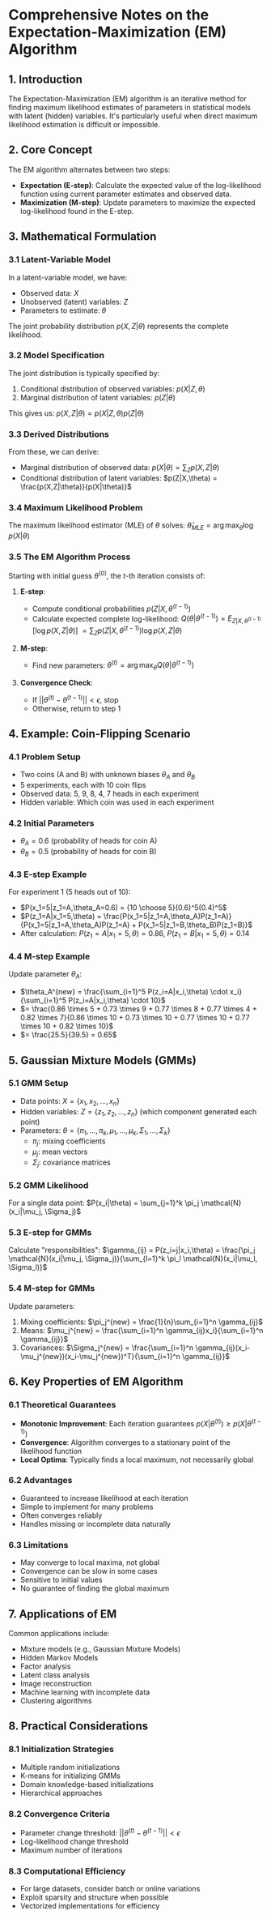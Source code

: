 # Comprehensive Notes on the Expectation-Maximization (EM) Algorithm

## 1. Introduction
The Expectation-Maximization (EM) algorithm is an iterative method for finding maximum likelihood estimates of parameters in statistical models with latent (hidden) variables. It's particularly useful when direct maximum likelihood estimation is difficult or impossible.

## 2. Core Concept
The EM algorithm alternates between two steps:
- **Expectation (E-step)**: Calculate the expected value of the log-likelihood function using current parameter estimates and observed data.
- **Maximization (M-step)**: Update parameters to maximize the expected log-likelihood found in the E-step.

## 3. Mathematical Formulation

### 3.1 Latent-Variable Model
In a latent-variable model, we have:
- Observed data: $X$
- Unobserved (latent) variables: $Z$
- Parameters to estimate: $\theta$

The joint probability distribution $p(X,Z|\theta)$ represents the complete likelihood.

### 3.2 Model Specification
The joint distribution is typically specified by:
1. Conditional distribution of observed variables: $p(X|Z,\theta)$
2. Marginal distribution of latent variables: $p(Z|\theta)$

This gives us: $p(X,Z|\theta) = p(X|Z,\theta)p(Z|\theta)$

### 3.3 Derived Distributions
From these, we can derive:
- Marginal distribution of observed data: $p(X|\theta) = \sum_Z p(X,Z|\theta)$
- Conditional distribution of latent variables: $p(Z|X,\theta) = \frac{p(X,Z|\theta)}{p(X|\theta)}$

### 3.4 Maximum Likelihood Problem
The maximum likelihood estimator (MLE) of $\theta$ solves:
$\hat{\theta}_{MLE} = \arg\max_\theta \log p(X|\theta)$

### 3.5 The EM Algorithm Process
Starting with initial guess $\theta^{(0)}$, the $t$-th iteration consists of:

1. **E-step**: 
   - Compute conditional probabilities $p(Z|X,\theta^{(t-1)})$
   - Calculate expected complete log-likelihood:
     $Q(\theta|\theta^{(t-1)}) = E_{Z|X,\theta^{(t-1)}}[\log p(X,Z|\theta)]$
     $= \sum_Z p(Z|X,\theta^{(t-1)}) \log p(X,Z|\theta)$

2. **M-step**:
   - Find new parameters:
     $\theta^{(t)} = \arg\max_\theta Q(\theta|\theta^{(t-1)})$

3. **Convergence Check**:
   - If $||\theta^{(t)} - \theta^{(t-1)}|| < \epsilon$, stop
   - Otherwise, return to step 1

## 4. Example: Coin-Flipping Scenario

### 4.1 Problem Setup
- Two coins (A and B) with unknown biases $\theta_A$ and $\theta_B$
- 5 experiments, each with 10 coin flips
- Observed data: 5, 9, 8, 4, 7 heads in each experiment
- Hidden variable: Which coin was used in each experiment

### 4.2 Initial Parameters
- $\theta_A = 0.6$ (probability of heads for coin A)
- $\theta_B = 0.5$ (probability of heads for coin B)

### 4.3 E-step Example
For experiment 1 (5 heads out of 10):
- $P(x_1=5|z_1=A,\theta_A=0.6) = {10 \choose 5}(0.6)^5(0.4)^5$
- $P(z_1=A|x_1=5,\theta) = \frac{P(x_1=5|z_1=A,\theta_A)P(z_1=A)}{P(x_1=5|z_1=A,\theta_A)P(z_1=A) + P(x_1=5|z_1=B,\theta_B)P(z_1=B)}$
- After calculation: $P(z_1=A|x_1=5,\theta) = 0.86$, $P(z_1=B|x_1=5,\theta) = 0.14$

### 4.4 M-step Example
Update parameter $\theta_A$:
- $\theta_A^{new} = \frac{\sum_{i=1}^5 P(z_i=A|x_i,\theta) \cdot x_i}{\sum_{i=1}^5 P(z_i=A|x_i,\theta) \cdot 10}$
- $= \frac{0.86 \times 5 + 0.73 \times 9 + 0.77 \times 8 + 0.77 \times 4 + 0.82 \times 7}{0.86 \times 10 + 0.73 \times 10 + 0.77 \times 10 + 0.77 \times 10 + 0.82 \times 10}$
- $= \frac{25.5}{39.5} = 0.65$

## 5. Gaussian Mixture Models (GMMs)

### 5.1 GMM Setup
- Data points: $X = \{x_1, x_2, ..., x_n\}$
- Hidden variables: $Z = \{z_1, z_2, ..., z_n\}$ (which component generated each point)
- Parameters: $\theta = \{\pi_1,...,\pi_k, \mu_1,...,\mu_k, \Sigma_1,...,\Sigma_k\}$
  - $\pi_j$: mixing coefficients
  - $\mu_j$: mean vectors
  - $\Sigma_j$: covariance matrices

### 5.2 GMM Likelihood
For a single data point: $P(x_i|\theta) = \sum_{j=1}^k \pi_j \mathcal{N}(x_i|\mu_j, \Sigma_j)$

### 5.3 E-step for GMMs
Calculate "responsibilities":
$\gamma_{ij} = P(z_i=j|x_i,\theta) = \frac{\pi_j \mathcal{N}(x_i|\mu_j, \Sigma_j)}{\sum_{l=1}^k \pi_l \mathcal{N}(x_i|\mu_l, \Sigma_l)}$

### 5.4 M-step for GMMs
Update parameters:
1. Mixing coefficients: $\pi_j^{new} = \frac{1}{n}\sum_{i=1}^n \gamma_{ij}$
2. Means: $\mu_j^{new} = \frac{\sum_{i=1}^n \gamma_{ij}x_i}{\sum_{i=1}^n \gamma_{ij}}$
3. Covariances: $\Sigma_j^{new} = \frac{\sum_{i=1}^n \gamma_{ij}(x_i-\mu_j^{new})(x_i-\mu_j^{new})^T}{\sum_{i=1}^n \gamma_{ij}}$

## 6. Key Properties of EM Algorithm

### 6.1 Theoretical Guarantees
- **Monotonic Improvement**: Each iteration guarantees $p(X|\theta^{(t)}) \geq p(X|\theta^{(t-1)})$
- **Convergence**: Algorithm converges to a stationary point of the likelihood function
- **Local Optima**: Typically finds a local maximum, not necessarily global

### 6.2 Advantages
- Guaranteed to increase likelihood at each iteration
- Simple to implement for many problems
- Often converges reliably
- Handles missing or incomplete data naturally

### 6.3 Limitations
- May converge to local maxima, not global
- Convergence can be slow in some cases
- Sensitive to initial values
- No guarantee of finding the global maximum

## 7. Applications of EM

Common applications include:
- Mixture models (e.g., Gaussian Mixture Models)
- Hidden Markov Models
- Factor analysis
- Latent class analysis
- Image reconstruction
- Machine learning with incomplete data
- Clustering algorithms

## 8. Practical Considerations

### 8.1 Initialization Strategies
- Multiple random initializations
- K-means for initializing GMMs
- Domain knowledge-based initializations
- Hierarchical approaches

### 8.2 Convergence Criteria
- Parameter change threshold: $||\theta^{(t)} - \theta^{(t-1)}|| < \epsilon$
- Log-likelihood change threshold
- Maximum number of iterations

### 8.3 Computational Efficiency
- For large datasets, consider batch or online variations
- Exploit sparsity and structure when possible
- Vectorized implementations for efficiency